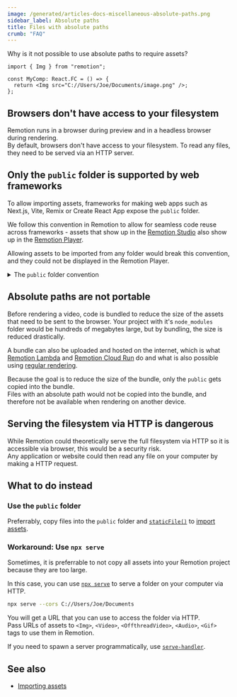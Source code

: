 ```yaml
---
image: /generated/articles-docs-miscellaneous-absolute-paths.png
sidebar_label: Absolute paths
title: Files with absolute paths
crumb: "FAQ"
---
```


Why is it not possible to use absolute paths to require assets?

```tsx title="This does not work"
import { Img } from "remotion";

const MyComp: React.FC = () => {
  return <Img src="C://Users/Joe/Documents/image.png" />;
};
```

## Browsers don't have access to your filesystem

Remotion runs in a browser during preview and in a headless browser during rendering.  
By default, browsers don't have access to your filesystem. To read any files, they need to be served via an HTTP server.

## Only the `public` folder is supported by web frameworks

To allow importing assets, frameworks for making web apps such as Next.js, Vite, Remix or Create React App expose the `public` folder.

We follow this convention in Remotion to allow for seamless code reuse across frameworks - assets that show up in the [Remotion Studio](/docs/studio) also show up in the [Remotion Player](/docs/player).

Allowing assets to be imported from any folder would break this convention, and they could not be displayed in the Remotion Player.

<details>
<summary>
The <code>public</code> folder convention
</summary>

Remotion implements a convention where the <code>public</code> folder in your project is exposed via HTTP server and can be accessed on the same domain as your development server.

In Next.js, Remix, and Vite, if you have a file `public/image.png`, you can access it via `"http://localhost:3000/image.png"`, or just `"/image.png"`

In Remotion you need to wrap the path in [`staticFile()`](/docs/staticfile), so it would be `staticFile("image.png")`.  
This ensures that assets are loaded correctly if the webpage is not served on the root path `/`, which is the case on [Remotion Lambda](/docs/lambda) and [Remotion Cloud Run](/docs/cloudrun).

By using `staticFile()`, you can import assets from the public folder, and it will automatically also work in Remotion Studio as well as Remix, Vite, Next.js and Create React App in case you are using the [Remotion Player](/docs/player).

</details>

## Absolute paths are not portable

Before rendering a video, code is bundled to reduce the size of the assets that need to be sent to the browser. Your project with it's `node_modules` folder would be hundreds of megabytes large, but by bundling, the size is reduced drastically.

A bundle can also be uploaded and hosted on the internet, which is what [Remotion Lambda](/docs/lambda) and [Remotion Cloud Run](/docs/cloudrun) do and what is also possible using [regular rendering](/docs/terminology#serve-url).

Because the goal is to reduce the size of the bundle, only the `public` gets copied into the bundle.  
Files with an absolute path would not be copied into the bundle, and therefore not be available when rendering on another device.

## Serving the filesystem via HTTP is dangerous

While Remotion could theoretically serve the full filesystem via HTTP so it is accessible via browser, this would be a security risk.  
Any application or website could then read any file on your computer by making a HTTP request.

## What to do instead

### Use the `public` folder

Preferrably, copy files into the `public` folder and [`staticFile()`](/docs/staticfile) to [import assets](/docs/assets).

### Workaround: Use `npx serve`

Sometimes, it is preferrable to not copy all assets into your Remotion project because they are too large.

In this case, you can use [`npx serve`](https://www.npmjs.com/package/serve) to serve a folder on your computer via HTTP.

```bash
npx serve --cors C://Users/Joe/Documents
```

You will get a URL that you can use to access the folder via HTTP.  
Pass URLs of assets to `<Img>`, `<Video>`, `<OffthreadVideo>`, `<Audio>`, `<Gif>` tags to use them in Remotion.

If you need to spawn a server programmatically, use [`serve-handler`](https://www.npmjs.com/package/serve-handler).

## See also

- [Importing assets](/docs/assets)
